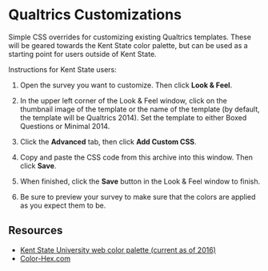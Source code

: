 # Qualtrics Customizations
Simple CSS overrides for customizing existing Qualtrics templates. These will be geared towards the Kent State color palette, but can be used as a starting point for users outside of Kent State.


Instructions for Kent State users:

1. Open the survey you want to customize. Then click **Look & Feel**.

2. In the upper left corner of the Look & Feel window, click on the thumbnail image of the template or the name of the template (by default, the template will be Qualtrics 2014). Set the template to either Boxed Questions or Minimal 2014.

3. Click the **Advanced** tab, then click **Add Custom CSS**.

4. Copy and paste the CSS code from this archive into this window. Then click **Save**.

5. When finished, click the **Save** button in the Look & Feel window to finish.

6. Be sure to preview your survey to make sure that the colors are applied as you expect them to be.

## Resources
- [Kent State University web color palette (current as of 2016)](http://www.kent.edu/webteam/color-palettes)
- [Color-Hex.com](http://www.color-hex.com/)
